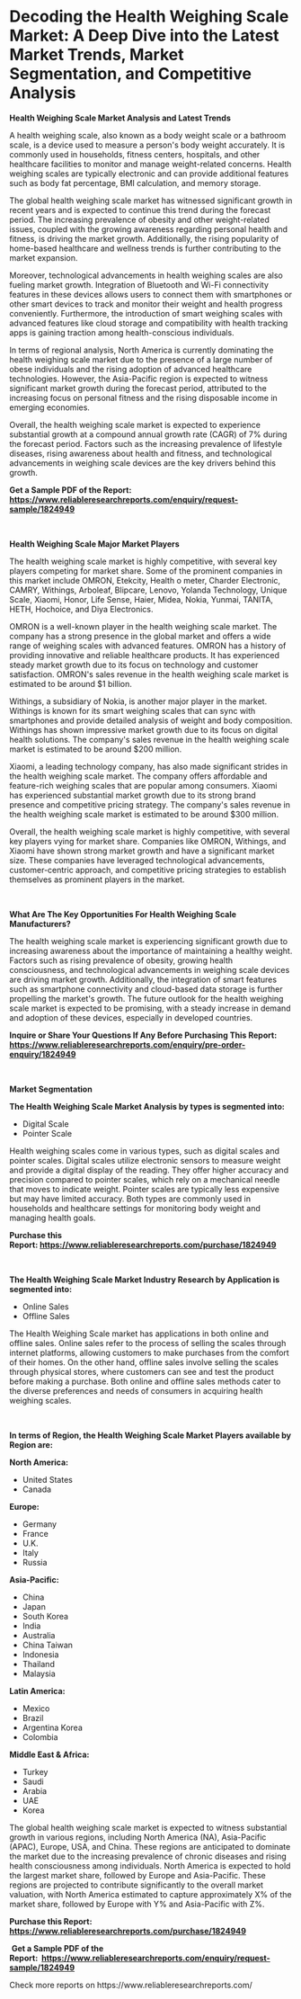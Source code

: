 <p><h1>Decoding the Health Weighing Scale Market: A Deep Dive into the Latest Market Trends, Market Segmentation, and Competitive Analysis</h1></p><p><strong>Health Weighing Scale Market Analysis and Latest Trends</strong></p>
<p><p>A health weighing scale, also known as a body weight scale or a bathroom scale, is a device used to measure a person's body weight accurately. It is commonly used in households, fitness centers, hospitals, and other healthcare facilities to monitor and manage weight-related concerns. Health weighing scales are typically electronic and can provide additional features such as body fat percentage, BMI calculation, and memory storage.</p><p>The global health weighing scale market has witnessed significant growth in recent years and is expected to continue this trend during the forecast period. The increasing prevalence of obesity and other weight-related issues, coupled with the growing awareness regarding personal health and fitness, is driving the market growth. Additionally, the rising popularity of home-based healthcare and wellness trends is further contributing to the market expansion.</p><p>Moreover, technological advancements in health weighing scales are also fueling market growth. Integration of Bluetooth and Wi-Fi connectivity features in these devices allows users to connect them with smartphones or other smart devices to track and monitor their weight and health progress conveniently. Furthermore, the introduction of smart weighing scales with advanced features like cloud storage and compatibility with health tracking apps is gaining traction among health-conscious individuals.</p><p>In terms of regional analysis, North America is currently dominating the health weighing scale market due to the presence of a large number of obese individuals and the rising adoption of advanced healthcare technologies. However, the Asia-Pacific region is expected to witness significant market growth during the forecast period, attributed to the increasing focus on personal fitness and the rising disposable income in emerging economies.</p><p>Overall, the health weighing scale market is expected to experience substantial growth at a compound annual growth rate (CAGR) of 7% during the forecast period. Factors such as the increasing prevalence of lifestyle diseases, rising awareness about health and fitness, and technological advancements in weighing scale devices are the key drivers behind this growth.</p></p>
<p><strong>Get a Sample PDF of the Report:&nbsp; <a href="https://www.reliableresearchreports.com/enquiry/request-sample/1824949">https://www.reliableresearchreports.com/enquiry/request-sample/1824949</a></strong></p>
<p>&nbsp;</p>
<p><strong>Health Weighing Scale Major Market Players</strong></p>
<p><p>The health weighing scale market is highly competitive, with several key players competing for market share. Some of the prominent companies in this market include OMRON, Etekcity, Health o meter, Charder Electronic, CAMRY, Withings, Arboleaf, Blipcare, Lenovo, Yolanda Technology, Unique Scale, Xiaomi, Honor, Life Sense, Haier, Midea, Nokia, Yunmai, TANITA, HETH, Hochoice, and Diya Electronics.</p><p>OMRON is a well-known player in the health weighing scale market. The company has a strong presence in the global market and offers a wide range of weighing scales with advanced features. OMRON has a history of providing innovative and reliable healthcare products. It has experienced steady market growth due to its focus on technology and customer satisfaction. OMRON's sales revenue in the health weighing scale market is estimated to be around $1 billion.</p><p>Withings, a subsidiary of Nokia, is another major player in the market. Withings is known for its smart weighing scales that can sync with smartphones and provide detailed analysis of weight and body composition. Withings has shown impressive market growth due to its focus on digital health solutions. The company's sales revenue in the health weighing scale market is estimated to be around $200 million.</p><p>Xiaomi, a leading technology company, has also made significant strides in the health weighing scale market. The company offers affordable and feature-rich weighing scales that are popular among consumers. Xiaomi has experienced substantial market growth due to its strong brand presence and competitive pricing strategy. The company's sales revenue in the health weighing scale market is estimated to be around $300 million.</p><p>Overall, the health weighing scale market is highly competitive, with several key players vying for market share. Companies like OMRON, Withings, and Xiaomi have shown strong market growth and have a significant market size. These companies have leveraged technological advancements, customer-centric approach, and competitive pricing strategies to establish themselves as prominent players in the market.</p></p>
<p>&nbsp;</p>
<p><strong>What Are The Key Opportunities For Health Weighing Scale Manufacturers?</strong></p>
<p><p>The health weighing scale market is experiencing significant growth due to increasing awareness about the importance of maintaining a healthy weight. Factors such as rising prevalence of obesity, growing health consciousness, and technological advancements in weighing scale devices are driving market growth. Additionally, the integration of smart features such as smartphone connectivity and cloud-based data storage is further propelling the market's growth. The future outlook for the health weighing scale market is expected to be promising, with a steady increase in demand and adoption of these devices, especially in developed countries.</p></p>
<p><strong>Inquire or Share Your Questions If Any Before Purchasing This Report: <a href="https://www.reliableresearchreports.com/enquiry/pre-order-enquiry/1824949">https://www.reliableresearchreports.com/enquiry/pre-order-enquiry/1824949</a></strong></p>
<p>&nbsp;</p>
<p><strong>Market Segmentation</strong></p>
<p><strong>The Health Weighing Scale Market Analysis by types is segmented into:</strong></p>
<p><ul><li>Digital Scale</li><li>Pointer Scale</li></ul></p>
<p><p>Health weighing scales come in various types, such as digital scales and pointer scales. Digital scales utilize electronic sensors to measure weight and provide a digital display of the reading. They offer higher accuracy and precision compared to pointer scales, which rely on a mechanical needle that moves to indicate weight. Pointer scales are typically less expensive but may have limited accuracy. Both types are commonly used in households and healthcare settings for monitoring body weight and managing health goals.</p></p>
<p><strong>Purchase this Report:&nbsp;<a href="https://www.reliableresearchreports.com/purchase/1824949">https://www.reliableresearchreports.com/purchase/1824949</a></strong></p>
<p>&nbsp;</p>
<p><strong>The Health Weighing Scale Market Industry Research by Application is segmented into:</strong></p>
<p><ul><li>Online Sales</li><li>Offline Sales</li></ul></p>
<p><p>The Health Weighing Scale market has applications in both online and offline sales. Online sales refer to the process of selling the scales through internet platforms, allowing customers to make purchases from the comfort of their homes. On the other hand, offline sales involve selling the scales through physical stores, where customers can see and test the product before making a purchase. Both online and offline sales methods cater to the diverse preferences and needs of consumers in acquiring health weighing scales.</p></p>
<p>&nbsp;</p>
<p><strong>In terms of Region, the Health Weighing Scale Market Players available by Region are:</strong></p>
<p>
    <p> <strong> North America: </strong>
        <ul>
            <li>United States</li>
            <li>Canada</li>
        </ul>
        </p> 
    <p> <strong> Europe: </strong>
        <ul>
            <li>Germany</li>
            <li>France</li>
            <li>U.K.</li>
            <li>Italy</li>
            <li>Russia</li>
        </ul>
        </p> 
    <p> <strong> Asia-Pacific: </strong>
        <ul>
            <li>China</li>
            <li>Japan</li>
            <li>South Korea</li>
            <li>India</li>
            <li>Australia</li>
            <li>China Taiwan</li>
            <li>Indonesia</li>
            <li>Thailand</li>
            <li>Malaysia</li>
        </ul>
        </p> 
    <p> <strong> Latin America: </strong>
        <ul>
            <li>Mexico</li>
            <li>Brazil</li>
            <li>Argentina Korea</li>
            <li>Colombia</li>
        </ul>
        </p> 
    <p> <strong> Middle East & Africa: </strong>
        <ul>
            <li>Turkey</li>
            <li>Saudi</li>
            <li>Arabia</li>
            <li>UAE</li>
            <li>Korea</li>
        </ul>
    </p>
    </p>
<p><p>The global health weighing scale market is expected to witness substantial growth in various regions, including North America (NA), Asia-Pacific (APAC), Europe, USA, and China. These regions are anticipated to dominate the market due to the increasing prevalence of chronic diseases and rising health consciousness among individuals. North America is expected to hold the largest market share, followed by Europe and Asia-Pacific. These regions are projected to contribute significantly to the overall market valuation, with North America estimated to capture approximately X% of the market share, followed by Europe with Y% and Asia-Pacific with Z%.</p></p>
<p><strong>Purchase this Report: <a href="https://www.reliableresearchreports.com/purchase/1824949">https://www.reliableresearchreports.com/purchase/1824949</a></strong></p>
<p>&nbsp;<strong>Get a Sample PDF of the Report:&nbsp;&nbsp;<a href="https://www.reliableresearchreports.com/enquiry/request-sample/1824949">https://www.reliableresearchreports.com/enquiry/request-sample/1824949</a></strong></p>
<p><strong></strong></p>
<p>Check more reports on https://www.reliableresearchreports.com/</p>